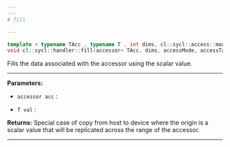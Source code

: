 ```yaml
---
---
# fill

---
```


```cpp
template < typename TAcc , typename T , int dims, cl::sycl::access::mode accessMode, cl::sycl::access::target accessTarget, access::placeholder isPlaceholder, COMPUTECPP_ENABLE_IF(TAcc,(detail::can_copy_types< T, TAcc >::value && detail::is_write_mode< accessMode >::value))  >
void cl::sycl::handler::fill(accessor< TAcc, dims, accessMode, accessTarget, isPlaceholder > acc, T val)
```


Fills the data associated with the accessor using the scalar value. 


---
**Parameters:**

 - `accessor acc`
: 

 - `T val`
: 

**Returns:** Special case of copy from host to device where the origin is a scalar value that will be replicated across the range of the accessor. 

---
